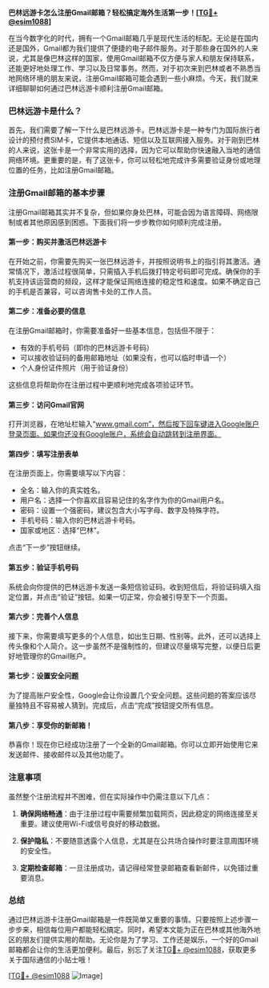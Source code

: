 **巴林远游卡怎么注册Gmail邮箱？轻松搞定海外生活第一步！[[TG💪+ @esim1088](https://t.me/s/esim1088)]**

在当今数字化的时代，拥有一个Gmail邮箱几乎是现代生活的标配。无论是在国内还是国外，Gmail都为我们提供了便捷的电子邮件服务。对于那些身在国外的人来说，尤其是像巴林这样的国家，使用Gmail邮箱不仅方便与家人和朋友保持联系，还能更好地处理工作、学习以及日常事务。然而，对于初次来到巴林或者不熟悉当地网络环境的朋友来说，注册Gmail邮箱可能会遇到一些小麻烦。今天，我们就来详细聊聊如何通过巴林远游卡顺利注册Gmail邮箱。

### 巴林远游卡是什么？

首先，我们需要了解一下什么是巴林远游卡。巴林远游卡是一种专门为国际旅行者设计的预付费SIM卡，它提供本地通话、短信以及互联网接入服务。对于刚到巴林的人来说，这张卡是一个非常实用的选择，因为它可以帮助你快速融入当地的通信网络环境。更重要的是，有了这张卡，你可以轻松地完成许多需要验证身份或地理位置的任务，比如注册Gmail邮箱。

### 注册Gmail邮箱的基本步骤

注册Gmail邮箱其实并不复杂，但如果你身处巴林，可能会因为语言障碍、网络限制或者其他原因感到困惑。下面我们将一步步教你如何顺利完成注册。

#### 第一步：购买并激活巴林远游卡

在开始之前，你需要先购买一张巴林远游卡，并按照说明书上的指引将其激活。通常情况下，激活过程很简单，只需插入手机后拨打特定号码即可完成。确保你的手机支持该运营商的频段，这样才能保证网络连接的稳定性和速度。如果不确定自己的手机是否兼容，可以咨询售卡处的工作人员。

#### 第二步：准备必要的信息

在注册Gmail邮箱时，你需要准备好一些基本信息，包括但不限于：

- 有效的手机号码（即你的巴林远游卡号码）
- 可以接收验证码的备用邮箱地址（如果没有，也可以临时申请一个）
- 个人身份证件照片（用于验证身份）

这些信息将帮助你在注册过程中更顺利地完成各项验证环节。

#### 第三步：访问Gmail官网

打开浏览器，在地址栏输入“www.gmail.com”，然后按下回车键进入Google账户登录页面。如果你还没有Google账户，系统会自动跳转到注册界面。

#### 第四步：填写注册表单

在注册页面上，你需要填写以下内容：

- 全名：输入你的真实姓名。
- 用户名：选择一个你喜欢且容易记住的名字作为你的Gmail用户名。
- 密码：设置一个强密码，建议包含大小写字母、数字及特殊字符。
- 手机号码：输入你的巴林远游卡号码。
- 国家或地区：选择“巴林”。

点击“下一步”按钮继续。

#### 第五步：验证手机号码

系统会向你提供的巴林远游卡发送一条短信验证码。收到短信后，将验证码填入指定位置，并点击“验证”按钮。如果一切正常，你会被引导至下一个页面。

#### 第六步：完善个人信息

接下来，你需要填写更多的个人信息，如出生日期、性别等。此外，还可以选择上传头像和个人简介。这一步虽然不是强制性的，但建议尽量填写完整，以便日后更好地管理你的Gmail账户。

#### 第七步：设置安全问题

为了提高账户安全性，Google会让你设置几个安全问题。这些问题的答案应该尽量独特且不容易被人猜到。完成后，点击“完成”按钮提交所有信息。

#### 第八步：享受你的新邮箱！

恭喜你！现在你已经成功注册了一个全新的Gmail邮箱。你可以立即开始使用它来发送邮件、接收邮件以及其他功能了。

### 注意事项

虽然整个注册流程并不困难，但在实际操作中仍需注意以下几点：

1. **确保网络畅通**：由于注册过程中需要频繁加载网页，因此稳定的网络连接至关重要。建议使用Wi-Fi或信号良好的移动数据。
   
2. **保护隐私**：不要随意透露个人信息，尤其是在公共场合操作时要注意周围环境的安全性。

3. **定期检查邮箱**：一旦注册成功，请记得经常登录邮箱查看新邮件，以免错过重要消息。

### 总结

通过巴林远游卡注册Gmail邮箱是一件既简单又重要的事情。只要按照上述步骤一步步来，相信每位用户都能轻松搞定。同时，希望本文能为正在巴林或其他海外地区的朋友们提供实用的帮助。无论你是为了学习、工作还是娱乐，一个好的Gmail邮箱都会让你的生活更加便利。最后，别忘了关注[TG💪+ @esim1088](https://t.me/s/esim1088)，获取更多关于国际通信的小贴士哦！

[[TG💪+ @esim1088](https://t.me/s/esim1088) ![Image](https://i.postimg.cc/4NQfJmqS/Snipaste-2025-05-13-00-14-12.png)]